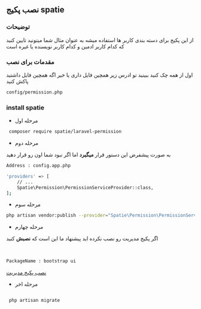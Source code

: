 ## نصب پکیج spatie


### توضیحات

از این پکیج برای دسته بندی کاربر ها استفاده میشه 
به عنوان مثال شما میتونید تایین کنید که کدام کاربر ادمین و کدام کاربر نویسنده یا غیره است

### مقدمات برای نصب

اول از همه چک کنید ببینید تو ادرس زیر همچین فایل داری یا خیر اگه همچین فایل داشتید پاکش کنید
 
```bash
config/permission.php
```




### install spatie


* مرحله اول
‍
```bash
 composer require spatie/laravel-permission
 ```

* مرحله دوم

به صورت پیشفرض این دستور قرار __میگیرد__ اما اگر نبود شما اون رو قرار دهید
‍‍‍
```bash
Address : config.app.php
```

```bash 
'providers' => [
    // ...
    Spatie\Permission\PermissionServiceProvider::class,
];
```


* مرحله سوم

```bash
php artisan vendor:publish --provider="Spatie\Permission\PermissionServiceProvider"

```


* مرحله چهارم 

اگر پکیج مدیریت  رو نصب نکرده اید پیشنهاد ما این است که __نصبش__ کنید

‍‍‍‍
```bash
PackageName : bootstrap ui
```

[نصب پکیج مدیریت](https://github.com/ahmadreza1383/Laravel/blob/Packages/BootstrapUi/Readme.md)
* مرحله اخر


```bash

 php artisan migrate

```
